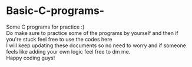 # Basic-C-programs-
Some C programs for practice :)
<br>
Do make sure to practice some of the programs by yourself and then if you're stuck feel free to use the codes here 
<br>
I will keep updating these documents so no need to worry and if someone feels like adding your own logic feel free to dm me.
<br>
Happy coding guys!
